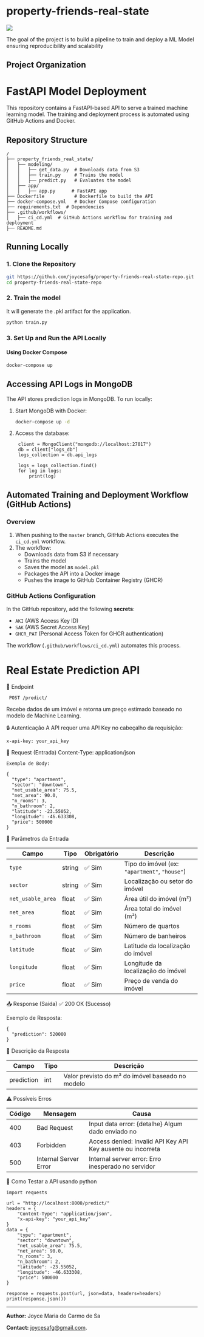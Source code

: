 # property-friends-real-state

<a target="_blank" href="https://cookiecutter-data-science.drivendata.org/">
    <img src="https://img.shields.io/badge/CCDS-Project%20template-328F97?logo=cookiecutter" />
</a>

The goal of the project is to build a pipeline to train and deploy a ML Model ensuring reproducibility and scalability

## Project Organization

# FastAPI Model Deployment

This repository contains a FastAPI-based API to serve a trained machine learning model. The training and deployment process is automated using GitHub Actions and Docker.

## Repository Structure

```
/
├── property_friends_real_state/
│   ├── modeling/
│   │   ├── get_data.py  # Downloads data from S3
│   │   ├── train.py     # Trains the model
│   │   ├── predict.py   # Evaluates the model
│   ├── app/
│   │   ├── app.py      # FastAPI app
├── Dockerfile           # Dockerfile to build the API
├── docker-compose.yml   # Docker Compose configuration
├── requirements.txt  # Dependencies
├── .github/workflows/
│   ├── ci_cd.yml  # GitHub Actions workflow for training and deployment
├── README.md
```

## Running Locally

### 1. Clone the Repository

```bash
git https://github.com/joycesafg/property-friends-real-state-repo.git
cd property-friends-real-state-repo
```
### 2. Train the model 
It will generate the .pkl artifact for the application.
```bash
python train.py
``` 
### 3. Set Up and Run the API Locally
#### Using Docker Compose

```bash
docker-compose up
```

## Accessing API Logs in MongoDB

The API stores prediction logs in MongoDB. To run locally:

1. Start MongoDB with Docker:

   ```bash
   docker-compose up -d
   ```

2. Access the database:

   ```
    client = MongoClient("mongodb://localhost:27017")
    db = client["logs_db"]
    logs_collection = db.api_logs

    logs = logs_collection.find()
    for log in logs:
        print(log)
   ```

## Automated Training and Deployment Workflow (GitHub Actions)

### Overview

1. When pushing to the `master` branch, GitHub Actions executes the `ci_cd.yml` workflow.
2. The workflow:
   - Downloads data from S3 if necessary
   - Trains the model
   - Saves the model as `model.pkl`
   - Packages the API into a Docker image
   - Pushes the image to GitHub Container Registry (GHCR)

### GitHub Actions Configuration

In the GitHub repository, add the following **secrets**:

- `AKI` (AWS Access Key ID)
- `SAK` (AWS Secret Access Key)
- `GHCR_PAT` (Personal Access Token for GHCR authentication)

The workflow (`.github/workflows/ci_cd.yml`) automates this process.

# Real Estate Prediction API

📍 Endpoint

```
 POST /predict/ 
```

Recebe dados de um imóvel e retorna um preço estimado baseado no modelo de Machine Learning.

🔒 Autenticação
A API requer uma API Key no cabeçalho da requisição:
```
x-api-key: your_api_key
```

📝 Request (Entrada)
Content-Type: application/json
```
Exemplo de Body:

{
  "type": "apartment",
  "sector": "downtown",
  "net_usable_area": 75.5,
  "net_area": 90.0,
  "n_rooms": 3,
  "n_bathroom": 2,
  "latitude": -23.55052,
  "longitude": -46.633308,
  "price": 500000
}
```
📌 Parâmetros da Entrada

| Campo              | Tipo   | Obrigatório  | Descrição |
|--------------------|--------|------------- |-----------|
| `type`             | string | ✅ Sim       | Tipo do imóvel (ex: `"apartment"`, `"house"`) |
| `sector`           | string | ✅ Sim       | Localização ou setor do imóvel |
| `net_usable_area`  | float  | ✅ Sim       | Área útil do imóvel (m²) |
| `net_area`         | float  | ✅ Sim       | Área total do imóvel (m²) |
| `n_rooms`          | float  | ✅ Sim	    | Número de quartos
| `n_bathroom`       | float  | ✅ Sim	    | Número de banheiros
| `latitude`         | float  | ✅ Sim	    | Latitude da localização do imóvel
| `longitude`        | float  | ✅ Sim	    | Longitude da localização do imóvel
| `price`            | float  | ✅ Sim	    | Preço de venda do imóvel


📤 Response (Saída)
✅ 200 OK (Sucesso)

Exemplo de Resposta:
```
{
  "prediction": 520000
}
```
📌 Descrição da Resposta

Campo	    | Tipo	| Descrição
|-----------|-------|---------------------------------------------
prediction	| int	| Valor previsto do m² do imóvel baseado no modelo

⚠️ Possíveis Erros

Código	| Mensagem	          | Causa
|-------|---------------------|-------------------------------------
|400     |Bad Request          | Input data error: {detalhe}	Algum dado enviado no |payload é inválido
|403     |Forbidden	          | Access denied: Invalid API Key	API Key ausente ou incorreta
|500     |Internal Server Error|	Internal server error: Erro inesperado no servidor

🚀 Como Testar a API usando python

```
import requests

url = "http://localhost:8000/predict/"
headers = {
    "Content-Type": "application/json",
    "x-api-key": "your_api_key"
}
data = {
    "type": "apartment",
    "sector": "downtown",
    "net_usable_area": 75.5,
    "net_area": 90.0,
    "n_rooms": 3,
    "n_bathroom": 2,
    "latitude": -23.55052,
    "longitude": -46.633308,
    "price": 500000
}

response = requests.post(url, json=data, headers=headers)
print(response.json())
```
---

**Author:** Joyce Maria do Carmo de Sa

**Contact:** joycesafg@gmail.com.

